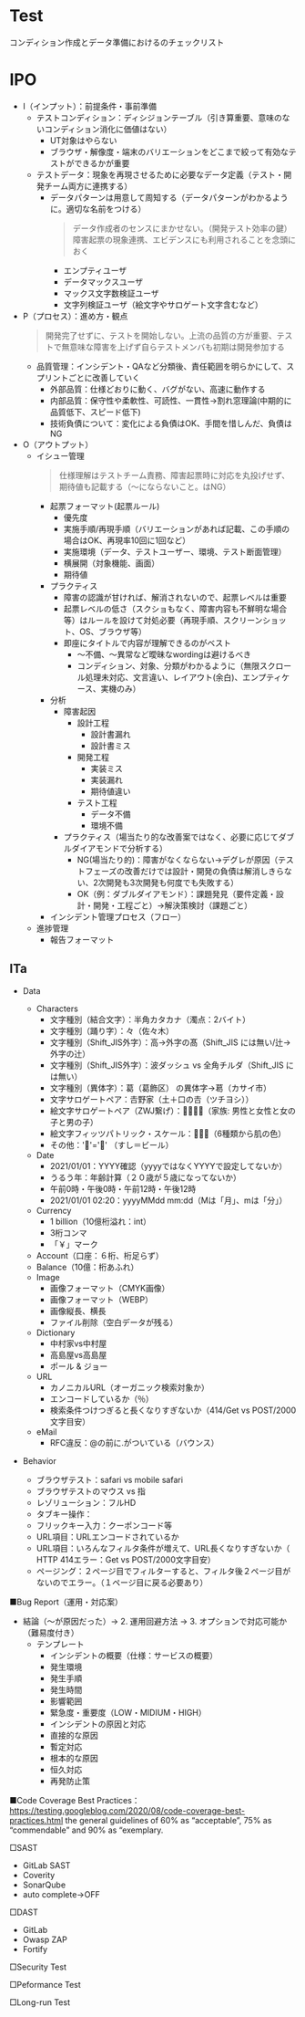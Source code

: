 # Test
コンディション作成とデータ準備におけるのチェックリスト

# IPO
- I（インプット）：前提条件・事前準備
  - テストコンディション：ディシジョンテーブル（引き算重要、意味のないコンディション消化に価値はない）
    - UT対象はやらない 
    - ブラウザ・解像度・端末のバリエーションをどこまで絞って有効なテストができるかが重要
  - テストデータ：現象を再現させるために必要なデータ定義（テスト・開発チーム両方に連携する）
    - データパターンは用意して周知する（データパターンがわかるように。適切な名前をつける）
      > データ作成者のセンスにまかせない。（開発テスト効率の鍵）障害起票の現象連携、エビデンスにも利用されることを念頭におく
      - エンプティユーザ
      - データマックスユーザ
      - マックス文字数検証ユーザ
      - 文字列検証ユーザ（絵文字やサロゲート文字含むなど）
- P（プロセス）：進め方・観点
    > 開発完了せずに、テストを開始しない。上流の品質の方が重要、テストで無意味な障害を上げず自らテストメンバも初期は開発参加する
  - 品質管理：インシデント・QAなど分類後、責任範囲を明らかにして、スプリントごとに改善していく
    - 外部品質：仕様どおりに動く、バグがない、高速に動作する
    - 内部品質：保守性や柔軟性、可読性、一貫性→割れ窓理論(中期的に品質低下、スピード低下)
    - 技術負債について：変化による負債はOK、手間を惜しんだ、負債はNG
- O（アウトプット）
  - イシュー管理
    > 仕様理解はテストチーム責務、障害起票時に対応を丸投げせず、期待値も記載する（〜にならないこと。はNG）
    - 起票フォーマット(起票ルール)
      - 優先度
      - 実施手順/再現手順（バリエーションがあれば記載、この手順の場合はOK、再現率10回に1回など）
      - 実施環境（データ、テストユーザー、環境、テスト断面管理）
      - 横展開（対象機能、画面）
      - 期待値
    - プラクティス
      - 障害の認識が甘ければ、解消されないので、起票レベルは重要
      - 起票レベルの低さ（スクショもなく、障害内容も不鮮明な場合等）はルールを設けて対処必要（再現手順、スクリーンショット、OS、ブラウザ等）
      - 即座にタイトルで内容が理解できるのがベスト
        - 〜不備、〜異常など曖昧なwordingは避けるべき
        - コンディション、対象、分類がわかるように（無限スクロール処理未対応、文言違い、レイアウト(余白)、エンプティケース、実機のみ）
    - 分析
      - 障害起因
        - 設計工程
          - 設計書漏れ
          - 設計書ミス
        - 開発工程
          - 実装ミス
          - 実装漏れ
          - 期待値違い
        - テスト工程
          - データ不備
          - 環境不備
      - プラクティス（場当たり的な改善案ではなく、必要に応じてダブルダイアモンドで分析する）
        - NG(場当たり的)：障害がなくならない→デグレが原因（テストフェーズの改善だけでは設計・開発の負債は解消しきらない、2次開発も3次開発も何度でも失敗する）
        - OK（例：ダブルダイアモンド）：課題発見（要件定義・設計・開発・工程ごと）→解決策検討（課題ごと）
    - インシデント管理プロセス（フロー）
  - 進捗管理
    - 報告フォーマット

## ITa
- Data
  - Characters
      - 文字種別（結合文字）：半角カタカナ（濁点：2バイト）
      - 文字種別（踊り字）：々（佐々木）
      - 文字種別（Shift_JIS外字）：高→外字の髙（Shift_JIS には無い/辻→外字の辻󠄀）
      - 文字種別（Shift_JIS外字）：波ダッシュ vs 全角チルダ（Shift_JIS には無い）
      - 文字種別（異体字）：葛（葛飾区） の異体字→葛󠄀（カサイ市）
      - 文字サロゲートペア：𠮷野家（土＋口の𠮷（ツチヨシ））
      - 絵文字サロゲートペア（ZWJ繋げ）：👨‍👩‍👧‍👦（家族: 男性と女性と女の子と男の子）
      - 絵文字フィッツパトリック・スケール：🧑🏿‍🦱（6種類から肌の色）
      - その他：'🍣'='🍺' （すし＝ビール）
  - Date
      - 2021/01/01：YYYY確認（yyyyではなくYYYYで設定してないか）
      - うるう年：年齢計算（２０歳が５歳になってないか）
      - 午前0時・午後0時・午前12時・午後12時
      - 2021/01/01 02:20：yyyyMMdd mm:dd（Mは「月」、mは「分」）
  - Currency
      - 1 billion（10億桁溢れ：int）
      - 3桁コンマ
      - 「￥」マーク
  - Account（口座：６桁、桁足らず）
  - Balance（10億：桁あふれ）
  - Image
      - 画像フォーマット（CMYK画像）
      - 画像フォーマット（WEBP）
      - 画像縦長、横長
      - ファイル削除（空白データが残る）
  - Dictionary
      - 中村家vs中村屋
      - 高島屋vs高島屋
      - ポール & ジョー
  - URL
    - カノニカルURL（オーガニック検索対象か）
    - エンコードしているか（％）
    - 検索条件つけつぎると長くなりすぎないか（414/Get vs POST/2000文字目安）
  - eMail
    - RFC違反：@の前に.がついている（バウンス）

- Behavior
  - ブラウザテスト：safari vs mobile safari
  - ブラウザテストのマウス vs 指
  - レゾリューション：フルHD
  - タブキー操作：
  - フリックキー入力：クーポンコード等
  - URL項目：URLエンコードされているか
  - URL項目：いろんなフィルタ条件が増えて、URL長くなりすぎないか（ HTTP 414エラー：Get vs POST/2000文字目安）
  - ページング：２ページ目でフィルターすると、フィルタ後２ページ目がないのでエラー。（１ページ目に戻る必要あり）

■Bug Report（運用・対応案）
- 結論（～が原因だった）→ 2. 運用回避方法 → 3. オプションで対応可能か（難易度付き）
  - テンプレート
    - インシデントの概要（仕様：サービスの概要）
    - 発生環境
    - 発生手順
    - 発生時間
    - 影響範囲
    - 緊急度・重要度（LOW・MIDIUM・HIGH）
    - インシデントの原因と対応
    - 直接的な原因
    - 暫定対応
    - 根本的な原因
    - 恒久対応
    - 再発防止策

■Code Coverage Best Practices：https://testing.googleblog.com/2020/08/code-coverage-best-practices.html
the general guidelines of 60% as “acceptable”, 75% as “commendable” and 90% as “exemplary.

□SAST
- GitLab SAST
- Coverity
- SonarQube
- auto complete→OFF

□DAST
- GitLab
- Owasp ZAP
- Fortify

□Security Test

□Peformance Test

□Long-run Test
